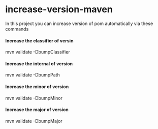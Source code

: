 # increase-version-maven

In this project you can increase version of pom automatically via these commands

#### Increase the classifier of versin
  mvn validate -DbumpClassifier 
  
#### Increase the internal of version
  mvn validate -DbumpPath
  
#### Increase the minor of version
  mvn validate -DbumpMinor

#### Increase the major of version
  mvn validate -DbumpMajor
